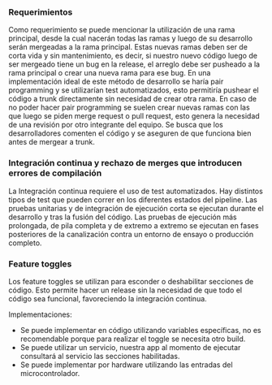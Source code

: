 ### Requerimientos

Como requerimiento se puede mencionar la utilización de una rama principal, desde la cual nacerán todas las ramas y luego de su desarrollo serán mergeadas a la rama principal. Estas nuevas ramas deben ser de corta vida y sin mantenimiento, es decir, si nuestro nuevo código luego de ser mergeado tiene un bug en la release, el arreglo debe ser pusheado a la rama principal o crear una nueva rama para ese bug.
En una implementación ideal de este método de desarrollo se haría pair programming y se utilizarían test automatizados, esto permitiría pushear el código a trunk directamente sin necesidad de crear otra rama. En caso de no poder hacer pair programming se suelen crear nuevas ramas con las que luego se piden merge request o pull request, esto genera la necesidad de una revisión por otro integrante del equipo. Se busca que los desarrolladores comenten el código y se aseguren de que funciona bien antes de mergear a trunk.

### Integración continua y rechazo de merges que introducen errores de compilación

La Integración continua requiere el uso de test automatizados. Hay distintos tipos de test que pueden correr en los diferentes estados del pipeline.
Las pruebas unitarias y de integración de ejecución corta se ejecutan durante el desarrollo y tras la fusión del código. Las pruebas de ejecución más prolongada, de pila completa y de extremo a extremo se ejecutan en fases posteriores de la canalización contra un entorno de ensayo o producción completo.

### Feature toggles

Los feature toggles se utilizan para esconder o deshabilitar secciones de código. Esto permite hacer un release sin la necesidad de que todo el código sea funcional, favoreciendo la integración continua.

Implementaciones:
- Se puede implementar en código utilizando variables específicas, no es recomendable porque para realizar el toggle se necesita otro build.
- Se puede utilizar un servicio, nuestra app al momento de ejecutar consultará al servicio las secciones habilitadas.
- Se puede implementar por hardware utilizando las entradas del microcontrolador.